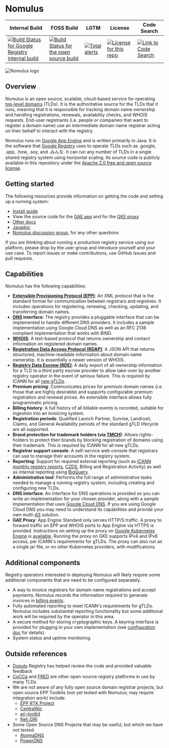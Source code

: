 # Nomulus

| Internal Build | FOSS Build | LGTM | License | Code Search |
|----------------|------------|------|---------|-------------|
|[![Build Status for Google Registry internal build](https://storage.googleapis.com/domain-registry-kokoro/internal/build.svg)](https://storage.googleapis.com/domain-registry-kokoro/internal/index.html)|[![Build Status for the open source build](https://storage.googleapis.com/domain-registry-kokoro/foss/build.svg)](https://storage.googleapis.com/domain-registry-kokoro/foss/index.html)|[![Total alerts](https://img.shields.io/lgtm/alerts/g/google/nomulus.svg?logo=lgtm&logoWidth=18)](https://lgtm.com/projects/g/google/nomulus/alerts/)|[![License for this repo](https://img.shields.io/github/license/google/nomulus.svg)](https://github.com/google/nomulus/blob/master/LICENSE)|[![Link to Code Search](https://www.gstatic.com/devopsconsole/images/oss/favicons/oss-32x32.png)](https://cs.opensource.google/nomulus/nomulus)|

![Nomulus logo](./nomulus-logo.png)

## Overview

Nomulus is an open source, scalable, cloud-based service for operating
[top-level domains](https://en.wikipedia.org/wiki/Top-level_domain) (TLDs). It
is the authoritative source for the TLDs that it runs, meaning that it is
responsible for tracking domain name ownership and handling registrations,
renewals, availability checks, and WHOIS requests. End-user registrants (i.e.
people or companies that want to register a domain name) use an intermediate
domain name registrar acting on their behalf to interact with the registry.

Nomulus runs on [Google App Engine][gae] and is written primarily in Java. It is
the software that [Google Registry](https://www.registry.google/) uses to
operate TLDs such as .google, .app, .how, .soy, and .みんな. It can run any
number of TLDs in a single shared registry system using horizontal scaling. Its
source code is publicly available in this repository under the [Apache 2.0 free
and open source license](https://www.apache.org/licenses/LICENSE-2.0).

## Getting started

The following resources provide information on getting the code and setting up a
running system:

*   [Install
    guide](https://github.com/google/nomulus/blob/master/docs/install.md)
*   View the source code for the [GAE app](https://github.com/google/nomulus/tree/master/core/src/main/java/google/registry)
    and for the [GKE proxy](https://github.com/google/nomulus/tree/master/proxy/src/main/java/google/registry)
*   [Other docs](https://github.com/google/nomulus/tree/master/docs)
*   [Javadoc](https://nomulus.foo/javadoc/latest/)
*   [Nomulus discussion
    group](https://groups.google.com/forum/#!forum/nomulus-discuss), for any
    other questions

If you are thinking about running a production registry service using our
platform, please drop by the user group and introduce yourself and your use
case. To report issues or make contributions, use GitHub issues and pull
requests.

## Capabilities

Nomulus has the following capabilities:

*   **[Extensible Provisioning Protocol
    (EPP)](https://en.wikipedia.org/wiki/Extensible_Provisioning_Protocol)**: An
    XML protocol that is the standard format for communication between
    registrars and registries. It includes operations for registering, renewing,
    checking, updating, and transferring domain names.
*   **[DNS](https://en.wikipedia.org/wiki/Domain_Name_System) interface**: The
    registry provides a pluggable interface that can be implemented to handle
    different DNS providers. It includes a sample implementation using Google
    Cloud DNS as well as an RFC 2136 compliant implementation that works with
    BIND.
*   **[WHOIS](https://en.wikipedia.org/wiki/WHOIS)**: A text-based protocol that
    returns ownership and contact information on registered domain names.
*   **[Registration Data Access Protocol
    (RDAP)](https://en.wikipedia.org/wiki/Registration_Data_Access_Protocol)**:
    A JSON API that returns structured, machine-readable information about
    domain name ownership. It is essentially a newer version of WHOIS.
*   **[Registry Data Escrow (RDE)](https://icannwiki.com/Data_Escrow)**: A daily
    export of all ownership information for a TLD to a third party escrow
    provider to allow take-over by another registry operator in the event of
    serious failure. This is required by ICANN for all [new
    gTLDs](https://newgtlds.icann.org/).
*   **Premium pricing**: Communicates prices for premium domain names (i.e.
    those that are highly desirable) and supports configurable premium
    registration and renewal prices. An extensible interface allows fully
    programmatic pricing.
*   **Billing history**: A full history of all billable events is recorded,
    suitable for ingestion into an invoicing system.
*   **Registration periods**: Qualified Launch Partner, Sunrise, Landrush,
    Claims, and General Availability periods of the standard gTLD lifecycle are
    all supported.
*   **Brand protection for trademark holders (via
    [TMCH](https://newgtlds.icann.org/en/about/trademark-clearinghouse/faqs))**:
    Allows rights-holders to protect their brands by blocking registration of
    domains using their trademark. This is required by ICANN for all new gTLDs.
*   **Registrar support console**: A self-service web console that registrars
    can use to manage their accounts in the registry system.
*   **Reporting**: Support for required external reporting (such as [ICANN
    monthly registry
    reports](https://www.icann.org/resources/pages/registry-reports),
    [CZDS](https://czds.icann.org/), Billing and Registration Activity) as well
    as internal reporting using [BigQuery](https://cloud.google.com/bigquery/).
*   **Administrative tool**: Performs the full range of administrative tasks
    needed to manage a running registry system, including creating and
    configuring new TLDs.
*   **DNS interface**: An interface for DNS operations is provided so you can
    write an implementation for your chosen provider, along with a sample
    implementation that uses [Google Cloud DNS](https://cloud.google.com/dns/).
    If you are using Google Cloud DNS you may need to understand its
    capabilities and provide your own
    multi-[AS](https://en.wikipedia.org/wiki/Autonomous_system_\(Internet\))
    solution.
*   **GAE Proxy**: App Engine Standard only serves HTTP/S traffic. A proxy to
    forward traffic on EPP and WHOIS ports to App Engine via HTTPS is provided.
    Instructions on setting up the proxy on
    [Google Kubernetes Engine](https://cloud.google.com/kubernetes-engine/)
    is [available](https://github.com/google/nomulus/blob/master/docs/proxy-setup.md).
    Running the proxy on GKE supports IPv4 and IPv6 access, per ICANN's
    requirements for gTLDs. The proxy can also run as a single jar file, or on
    other Kubernetes providers, with modifications.

## Additional components

Registry operators interested in deploying Nomulus will likely require some
additional components that are need to be configured separately.

*   A way to invoice registrars for domain name registrations and accept
    payments. Nomulus records the information required to generate invoices in
    [billing
    events](https://github.com/google/nomulus/blob/master/docs/code-structure.md#billing-events).
*   Fully automated reporting to meet ICANN's requirements for gTLDs. Nomulus
    includes substantial reporting functionality but some additional work will
    be required by the operator in this area.
*   A secure method for storing cryptographic keys. A keyring interface is
    provided for plugging in your own implementation (see [configuration
    doc](https://github.com/google/nomulus/blob/master/docs/configuration.md)
    for details).
*   System status and uptime monitoring.

## Outside references

*   [Donuts](http://donuts.domains) Registry has helped review the code and
    provided valuable feedback
*   [CoCCa](http://cocca.org.nz) and [FRED](https://fred.nic.cz) are other
    open-source registry platforms in use by many TLDs
*   We are not aware of any fully open source domain registrar projects, but
    open source EPP Toolkits (not yet tested with Nomulus; may require
    integration work) include:
    *   [EPP RTK Project](http://epp-rtk.sourceforge.net/)
    *   [CentralNic](https://www.centralnic.com/registry/labs)
    *   [ari-toolkit](https://github.com/AusRegistry/ari-toolkit)
    *   [Net::DRI](https://metacpan.org/pod/Net::DRI)
*   Some Open Source DNS Projects that may be useful, but which we have not
    tested:
    *   [AtomiaDNS](http://atomiadns.com/)
    *   [PowerDNS](https://doc.powerdns.com/md/)

[gae]:https://cloud.google.com/appengine/docs/about-the-standard-environment
